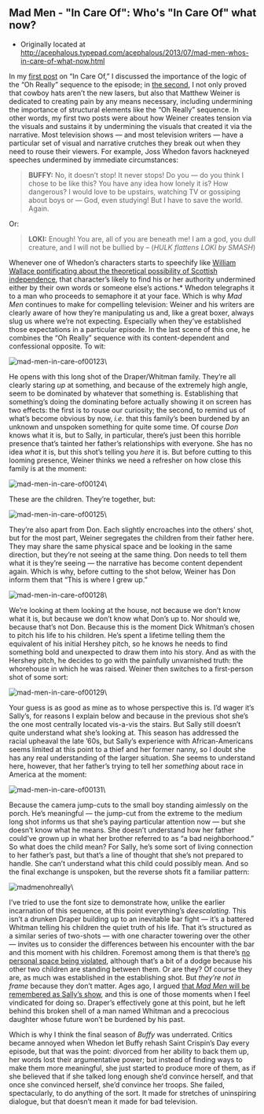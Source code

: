 ## Mad Men - "In Care Of": Who's "In Care Of" what now?

 * Originally located at http://acephalous.typepad.com/acephalous/2013/07/mad-men-whos-in-care-of-what-now.html

In my [first post](http://www.lawyersgunsmoneyblog.com/2013/06/mad-men-in-care-of-what-oh-really) on “In Care Of,” I discussed the importance of the logic of the “Oh Really” sequence to the episode; in [the second](http://www.lawyersgunsmoneyblog.com/2013/06/mad-men-disappointment-in-care-of-convention),
 I not only proved that cowboy hats aren’t the new lasers, but also that Matthew Weiner is dedicated to creating pain by any means necessary, including undermining the importance of structural elements like the “Oh Really” sequence. In other words, my first two posts were about how Weiner creates tension via the visuals and sustains it by undermining the visuals that created it via the narrative. Most television shows — and most television writers — have a particular set of visual and narrative crutches they break out when they need to rouse their viewers. For example, Joss Whedon favors hackneyed speeches undermined by immediate circumstances:

> **BUFFY:** No, it doesn’t stop! It never stops! Do you — do you think I chose to  be like this? You have any idea how lonely it is? How dangerous? I would  love to be upstairs, watching TV or gossiping about boys or — God,  even studying! But I have to save the world. Again.

Or:

> **LOKI:** Enough! You are, all of you are beneath me! I am a god, you dull creature, and I will not be bullied by –
> (*HULK flattens LOKI by SMASH*)

Whenever one of Whedon’s characters starts to speechify like [William Wallace pontificating about the theoretical possibility of Scottish independence](http://youtu.be/gr_OpFxCx-A), that character’s likely to find his or her authority undermined either by their own words or someone else’s actions.* Whedon telegraphs it to a man who proceeds to semaphore it at your face. Which is why *Mad Men* continues to make for compelling television: Weiner and his writers are clearly aware of how they’re manipulating us and, like a great boxer, always slug us where we’re not expecting. Especially when they’ve established those expectations in a particular episode. In the last scene of this one, he combines the “Oh Really” sequence with its content-dependent and confessional opposite. To wit:

![mad-men-in-care-of00123](images/tv/mad-men-in-care-of-3/mad-men-in-care-of00123.png)\

He opens with this long shot of the Draper/Whitman family. They’re all clearly staring *up* at something, and because of the extremely high angle, seem to be dominated by whatever that something is. Establishing that something’s doing the dominating before actually showing it on screen has two effects: the first is to rouse our curiosity; the second, to remind us of what’s become obvious by now, *i.e.* that this family’s been burdened by an unknown and unspoken something for quite some time. Of course *Don* knows what it is, but to Sally, in particular, there’s just been this horrible presence that’s tainted her father’s relationships with everyone. She has no idea *what* it is, but this shot’s telling you *here* it is. But before cutting to this looming presence, Weiner thinks we need a refresher on how close this family is at the moment:

![mad-men-in-care-of00124](images/tv/mad-men-in-care-of-3/mad-men-in-care-of00124.png)\

These are the children. They’re together, but:

![mad-men-in-care-of00125](images/tv/mad-men-in-care-of-3/mad-men-in-care-of00125.png)\

They’re also apart from Don. Each slightly encroaches into the others’ shot, but for the most part, Weiner segregates the children from their father here. They may share the same physical space and be looking in the same direction, but they’re not seeing at the same thing. Don needs to tell them what it is they’re seeing — the narrative has become content dependent again. Which is why, before cutting to the shot below, Weiner has Don inform them that “This is where I grew up.”

![mad-men-in-care-of00128](images/tv/mad-men-in-care-of-3/mad-men-in-care-of00128.png)\

We’re looking at them looking at the house, not because we don’t know what it is, but because we don’t know what Don’s up to. Nor should we, because that’s not Don. Because this is the moment Dick Whitman’s chosen to pitch his life to his children. He’s spent a lifetime telling them the equivalent of his initial Hershey pitch, so he knows he needs to find something bold and unexpected to draw them into his story. And as with the Hershey pitch, he decides to go with the painfully unvarnished truth: the whorehouse in which he was raised. Weiner then switches to a first-person shot of some sort:

![mad-men-in-care-of00129](images/tv/mad-men-in-care-of-3/mad-men-in-care-of00129.png)\

Your guess is as good as mine as to whose perspective this is. I’d wager it’s Sally’s, for reasons I explain below and because in the previous shot she’s the one most centrally located vis-a-vis the stairs. But Sally still doesn’t quite understand what she’s looking at. This season has addressed the racial upheaval the late ’60s, but Sally’s experience with African-Americans seems limited at this point to a thief and her former nanny, so I doubt she has any real understanding of the larger situation. She seems to understand here, however, that her father’s trying to tell her *something* about race in America at the moment:

![mad-men-in-care-of00131](images/tv/mad-men-in-care-of-3/mad-men-in-care-of00131.png)\

Because the camera jump-cuts to the small boy standing aimlessly on the porch. He’s meaningful — the jump-cut from the extreme to the medium long shot informs us that she’s paying particular attention now — but she doesn’t know what he means. She doesn’t understand how her father could’ve grown up in what her brother referred to as “a bad neighborhood.” So what does the child mean? For Sally, he’s some sort of living connection to her father’s past, but that’s a line of thought that she’s not prepared to handle. She can’t understand what this child could possibly mean. And so the final exchange is unspoken, but the reverse shots fit a familiar pattern:

![madmenohreally](images/tv/mad-men-in-care-of-3/madmenohreally.jpg)\ 

I’ve tried to use the font size to demonstrate how, unlike the earlier incarnation of this sequence, at this point everything’s *deescalating*. This isn’t a drunken Draper building up to an inevitable bar fight — it’s a battered Whitman telling his children the quiet truth of his life. That it’s structured as a similar series of two-shots — with one character towering over the other — invites us to consider the differences between his encounter with the bar and this moment with his children. Foremost among them is that there’s [no personal space being violated](http://www.lawyersgunsmoneyblog.com/wp-content/uploads/2013/06/mad-men-in-care-of-montage-02.jpg), although that’s a bit of a dodge because his other two children are standing between them. Or are they? Of course they are, as much was established in the establishing shot. But *they’re not in frame* because they don’t matter. Ages ago, I argued [that *Mad Men* will be remembered as Sally’s show](http://acephalous.typepad.com/acephalous/2012/03/mad-men-a-little-kiss.html), and this is one of those moments when I feel vindicated for doing so. Draper’s effectively gone at this point, but he left behind this broken shell of a man named Whitman and a precocious daughter whose future won’t be burdened by his past.

Which is why I think the final season of *Buffy* was underrated. Critics became annoyed when Whedon let Buffy rehash Saint Crispin’s Day every episode, but that was the point: divorced from her ability to back them up, her words lost their argumentative power; but instead of finding ways to make them more meaningful, she just started to produce more of them, as if she believed that if she talked long enough she’d convince herself, and that once she convinced herself, she’d convince her troops. She failed, spectacularly, to do anything of the sort. It made for stretches of uninspiring dialogue, but that doesn’t mean it made for bad television.
